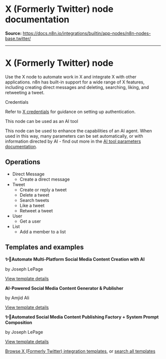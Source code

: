 # X (Formerly Twitter) node documentation

**Source:** https://docs.n8n.io/integrations/builtin/app-nodes/n8n-nodes-base.twitter/

---

# X (Formerly Twitter) node

Use the X node to automate work in X and integrate X with other applications. n8n has built-in support for a wide range of X features, including creating direct messages and deleting, searching, liking, and retweeting a tweet.

Credentials

Refer to [X credentials](../../credentials/twitter/) for guidance on setting up authentication.

This node can be used as an AI tool

This node can be used to enhance the capabilities of an AI agent. When used in this way, many parameters can be set automatically, or with information directed by AI - find out more in the [AI tool parameters documentation](../../../../advanced-ai/examples/using-the-fromai-function/).

## Operations

- Direct Message
  - Create a direct message
- Tweet
  - Create or reply a tweet
  - Delete a tweet
  - Search tweets
  - Like a tweet
  - Retweet a tweet
- User
  - Get a user
- List
  - Add a member to a list

## Templates and examples

**✨🤖Automate Multi-Platform Social Media Content Creation with AI**

by Joseph LePage

[View template details](https://n8n.io/workflows/3066-automate-multi-platform-social-media-content-creation-with-ai/)

**AI-Powered Social Media Content Generator & Publisher**

by Amjid Ali

[View template details](https://n8n.io/workflows/2950-ai-powered-social-media-content-generator-and-publisher/)

**✨🩷Automated Social Media Content Publishing Factory + System Prompt Composition**

by Joseph LePage

[View template details](https://n8n.io/workflows/3135-automated-social-media-content-publishing-factory-system-prompt-composition/)

[Browse X (Formerly Twitter) integration templates](https://n8n.io/integrations/twitter/), or [search all templates](https://n8n.io/workflows/)
